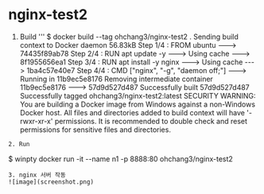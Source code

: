# nginx-test2

1. Build
'''
$ docker build --tag ohchang3/nginx-test2 .
Sending build context to Docker daemon  56.83kB
Step 1/4 : FROM ubuntu
 ---> 74435f89ab78
Step 2/4 : RUN apt update -y
 ---> Using cache
 ---> 8f1955656ea1
Step 3/4 : RUN apt install -y nginx
 ---> Using cache
 ---> 1ba4c57e40e7
Step 4/4 : CMD ["nginx", "-g", "daemon off;"]
 ---> Running in 11b9ec5e8176
Removing intermediate container 11b9ec5e8176
 ---> 57d9d527d487
Successfully built 57d9d527d487
Successfully tagged ohchang3/nginx-test2:latest
SECURITY WARNING: You are building a Docker image from Windows against a non-Windows Docker host. All files and directories added to build context will have '-rwxr-xr-x' permissions. It is recommended to double check and reset permissions for sensitive files and directories.
```
2. Run
```
$ winpty docker run -it --name n1 -p 8888:80 ohchang3/nginx-test2
```
3. nginx 서버 작동
![image](screenshot.png)

